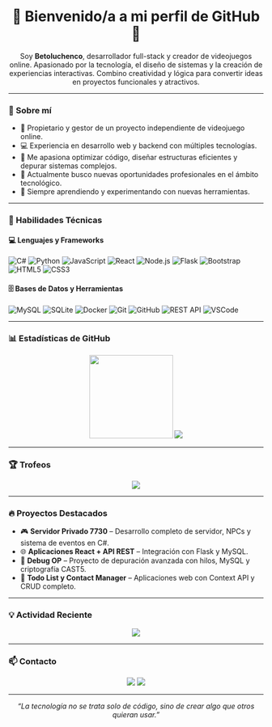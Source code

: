 <h1 align="center">👾 Bienvenido/a a mi perfil de GitHub 👾</h1>
<p align="center">
Soy <strong>Betoluchenco</strong>, desarrollador full-stack y creador de videojuegos online.  
Apasionado por la tecnología, el diseño de sistemas y la creación de experiencias interactivas.  
Combino creatividad y lógica para convertir ideas en proyectos funcionales y atractivos.
</p>

---

### 🚀 Sobre mí  
- 🧠 Propietario y gestor de un proyecto independiente de videojuego online.  
- 💻 Experiencia en desarrollo web y backend con múltiples tecnologías.  
- 🧩 Me apasiona optimizar código, diseñar estructuras eficientes y depurar sistemas complejos.  
- 🎯 Actualmente busco nuevas oportunidades profesionales en el ámbito tecnológico.  
- 🧪 Siempre aprendiendo y experimentando con nuevas herramientas.  

---

### 🧰 Habilidades Técnicas  

#### 💻 Lenguajes y Frameworks
![C#](https://img.shields.io/badge/C%23-239120?style=for-the-badge&logo=c-sharp&logoColor=white)
![Python](https://img.shields.io/badge/Python-3776AB?style=for-the-badge&logo=python&logoColor=white)
![JavaScript](https://img.shields.io/badge/JavaScript-F7DF1E?style=for-the-badge&logo=javascript&logoColor=black)
![React](https://img.shields.io/badge/React-61DAFB?style=for-the-badge&logo=react&logoColor=black)
![Node.js](https://img.shields.io/badge/Node.js-43853D?style=for-the-badge&logo=node.js&logoColor=white)
![Flask](https://img.shields.io/badge/Flask-000000?style=for-the-badge&logo=flask&logoColor=white)
![Bootstrap](https://img.shields.io/badge/Bootstrap-7952B3?style=for-the-badge&logo=bootstrap&logoColor=white)
![HTML5](https://img.shields.io/badge/HTML5-E34F26?style=for-the-badge&logo=html5&logoColor=white)
![CSS3](https://img.shields.io/badge/CSS3-1572B6?style=for-the-badge&logo=css3&logoColor=white)

#### 🗄️ Bases de Datos y Herramientas
![MySQL](https://img.shields.io/badge/MySQL-005C84?style=for-the-badge&logo=mysql&logoColor=white)
![SQLite](https://img.shields.io/badge/SQLite-07405E?style=for-the-badge&logo=sqlite&logoColor=white)
![Docker](https://img.shields.io/badge/Docker-2496ED?style=for-the-badge&logo=docker&logoColor=white)
![Git](https://img.shields.io/badge/Git-F05032?style=for-the-badge&logo=git&logoColor=white)
![GitHub](https://img.shields.io/badge/GitHub-181717?style=for-the-badge&logo=github&logoColor=white)
![REST API](https://img.shields.io/badge/API-FF6F00?style=for-the-badge&logo=fastapi&logoColor=white)
![VSCode](https://img.shields.io/badge/VS%20Code-007ACC?style=for-the-badge&logo=visual-studio-code&logoColor=white)

---

### 📊 Estadísticas de GitHub  

<p align="center">
  <img src="https://github-readme-stats.vercel.app/api?username=Betoluchenco&show_icons=true&theme=tokyonight&hide_border=true" height="165">
  <img src="https://github-readme-stats.vercel.app/api/top-langs/?username=Betoluchenco&layout=compact&theme=tokyonight&hide_border=true">
</p>

---

### 🏆 Trofeos  
<p align="center">
  <img src="https://github-profile-trophy.vercel.app/?username=Betoluchenco&theme=tokyonight&no-frame=true&row=1&margin-w=10">
</p>

---

### 🔥 Proyectos Destacados  
- 🎮 **Servidor Privado 7730** – Desarrollo completo de servidor, NPCs y sistema de eventos en C#.  
- 🌐 **Aplicaciones React + API REST** – Integración con Flask y MySQL.  
- 🧠 **Debug OP** – Proyecto de depuración avanzada con hilos, MySQL y criptografía CAST5.  
- 💾 **Todo List y Contact Manager** – Aplicaciones web con Context API y CRUD completo.  

---

### 💡 Actividad Reciente  

<p align="center">
  <img src="https://github-readme-activity-graph.vercel.app/graph?username=Betoluchenco&theme=tokyo-night&hide_border=true&bg_color=0D1117&color=70A5FD&line=38BDAE&point=FFFFFF">
</p>

---

### 📫 Contacto  
<p align="center">
  <a href="mailto:albertopechoencinas@hotmail.com"><img src="https://img.shields.io/badge/Email-betoluchenco@gmail.com-red?style=for-the-badge&logo=gmail&logoColor=white"></a>
  <a href="https://www.linkedin.com/in/betoluchenco"><img src="https://img.shields.io/badge/LinkedIn-Perfil-blue?style=for-the-badge&logo=linkedin"></a>
</p>

---

<p align="center">
  <i>“La tecnología no se trata solo de código, sino de crear algo que otros quieran usar.”</i>
</p>
